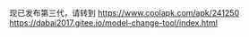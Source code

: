 现已发布第三代，请转到
https://www.coolapk.com/apk/241250
https://dabai2017.gitee.io/model-change-tool/index.html
